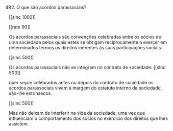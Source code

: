 482.  O que são acordos parassociais?

[[slnc 1000]]

[[rate 90]]

Os  acordos  parassociais  são  convenções  celebradas  entre  os  sócios  de  uma sociedade pelos  quais  estes se obrigam  reciprocamente  a exercer  em  determinados termos  os direitos  inerentes  às suas participações sociais.

[[slnc 500]]

Os  acordos  parassociais  não  se  integram  no  contrato  de  sociedade:
[[slnc 500]]

quer sejam  celebrados antes ou  depois  do contrato de  sociedade os acordos parassociais vivem  à margem  do  estatuto interno  da  sociedade,  são-lhe  extrínsecos.

[[slnc 500]]

Mas  não deixam  de interferir  na vida da sociedade, uma  vez que influenciam  o comportamento dos sócios no exercício dos direitos  que  lhes  assistem.
